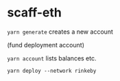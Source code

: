 # scaff-eth

`yarn generate` creates a new account

(fund deployment account)

`yarn account` lists balances etc.

`yarn deploy --network rinkeby`

